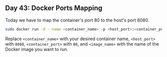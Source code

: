## Day 43: Docker Ports Mapping

Today we have to map the container's port 80 to the host's port 8080.

```bash
sudo docker run -d --name <container_name> -p <host_port>:<container_port> <image_name>
```

Replace `<container_name>` with your desired container name, `<host_port>` with `8080`, `<container_port>` with `80`, and `<image_name>` with the name of the Docker image you want to run.

